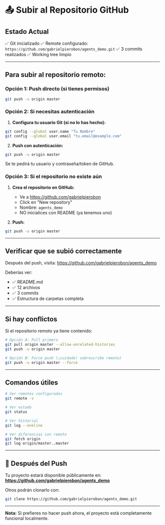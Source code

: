 # 📤 Subir al Repositorio GitHub

## Estado Actual

✅ Git inicializado
✅ Remote configurado: `https://github.com/gabrielpierobon/agents_demo.git`
✅ 3 commits realizados
✅ Working tree limpio

---

## Para subir al repositorio remoto:

### Opción 1: Push directo (si tienes permisos)

```bash
git push -u origin master
```

### Opción 2: Si necesitas autenticación

1. **Configura tu usuario Git (si no lo has hecho):**
```bash
git config --global user.name "Tu Nombre"
git config --global user.email "tu.email@example.com"
```

2. **Push con autenticación:**
```bash
git push -u origin master
```

Se te pedirá tu usuario y contraseña/token de GitHub.

### Opción 3: Si el repositorio no existe aún

1. **Crea el repositorio en GitHub:**
   - Ve a https://github.com/gabrielpierobon
   - Click en "New repository"
   - Nombre: `agents_demo`
   - NO inicialices con README (ya tenemos uno)

2. **Push:**
```bash
git push -u origin master
```

---

## Verificar que se subió correctamente

Después del push, visita:
https://github.com/gabrielpierobon/agents_demo

Deberías ver:
- ✅ README.md
- ✅ 12 archivos
- ✅ 3 commits
- ✅ Estructura de carpetas completa

---

## Si hay conflictos

Si el repositorio remoto ya tiene contenido:

```bash
# Opción A: Pull primero
git pull origin master --allow-unrelated-histories
git push -u origin master

# Opción B: Force push (¡cuidado! sobrescribe remoto)
git push -u origin master --force
```

---

## Comandos útiles

```bash
# Ver remotes configurados
git remote -v

# Ver estado
git status

# Ver historial
git log --oneline

# Ver diferencias con remoto
git fetch origin
git log origin/master..master
```

---

## 🎉 Después del Push

Tu proyecto estará disponible públicamente en:
**https://github.com/gabrielpierobon/agents_demo**

Otros podrán clonarlo con:
```bash
git clone https://github.com/gabrielpierobon/agents_demo.git
```

---

**Nota:** Si prefieres no hacer push ahora, el proyecto está completamente funcional localmente.

